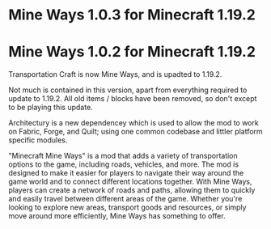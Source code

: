 # Mine Ways 1.0.3 for Minecraft 1.19.2

# Mine Ways 1.0.2 for Minecraft 1.19.2

Transportation Craft is now Mine Ways, and is upadted to 1.19.2.

Not much is contained in this version, apart from everything required to update to 1.19.2.
All old items / blocks have been removed, so don't except to be playing this update.

Architectury is a new dependencey which is used to allow the mod to work on Fabric, Forge, and Quilt; using one common codebase and littler platform specific modules.

"Minecraft Mine Ways" is a mod that adds a variety of transportation options to the game, 
including roads, vehicles, and more. The mod is designed to make it easier for 
players to navigate their way around the game world and to connect different locations 
together. With Mine Ways, players can create a network of roads and paths, allowing them 
to quickly and easily travel between different areas of the game. Whether you're looking to 
explore new areas, transport goods and resources, or simply move around more efficiently, 
Mine Ways has something to offer.
